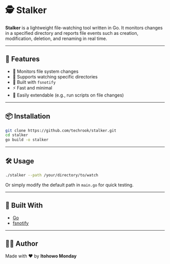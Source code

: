 # 🕵️ Stalker

**Stalker** is a lightweight file-watching tool written in Go. It monitors changes in a specified directory and reports file events such as creation, modification, deletion, and renaming in real time.

---

## 🚀 Features

- 🔄 Monitors file system changes
- 📂 Supports watching specific directories
- 🧠 Built with `fsnotify`
- ⚡ Fast and minimal
- 🧹 Easily extendable (e.g., run scripts on file changes)

---

## 📦 Installation

```bash
git clone https://github.com/techrook/stalker.git
cd stalker
go build -o stalker
```

---

## 🛠️ Usage

```bash
./stalker --path /your/directory/to/watch
```

Or simply modify the default path in `main.go` for quick testing.

---

## 🧱 Built With

- [Go](https://golang.org/)
- [fsnotify](https://github.com/fsnotify/fsnotify)

---

## 👨‍💻 Author

Made with ❤️ by **Itohowo Monday**
